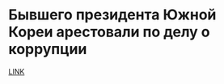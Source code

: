 # Бывшего президента Южной Кореи арестовали по делу о коррупции



[LINK](https://varlamov.ru/2306403.html)